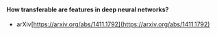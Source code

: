 
#### How transferable are features in deep neural networks?
- arXiv[https://arxiv.org/abs/1411.1792](https://arxiv.org/abs/1411.1792)
